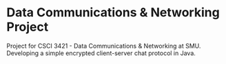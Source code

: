 # Data Communications & Networking Project

Project for CSCI 3421 - Data Communications &amp; Networking at SMU.
Developing a simple encrypted client-server chat protocol in Java.
